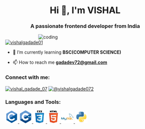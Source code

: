 <h1 align="center">Hi 👋, I'm VISHAL</h1>
<h3 align="center">A passionate frontend developer from India</h3>
<img align="right" alt="coding" width="400" src="![image](https://github.com/vishalgadade01/vishalgadade01/assets/145633762/1d6f7717-2f48-449e-bc66-3c4095aa55be)
">

<p align="left"> <a href="https://github.com/ryo-ma/github-profile-trophy"><img src="https://github-profile-trophy.vercel.app/?username=vishalgadade01" alt="vishalgadade01" /></a> </p>

- 🌱 I’m currently learning **BSC(COMPUTER SCIENCE)**

- 📫 How to reach me **gadadev72@gmail.com**

<h3 align="left">Connect with me:</h3>
<p align="left">
<a href="https://instagram.com/vishal_gadade_07" target="blank"><img align="center" src="https://raw.githubusercontent.com/rahuldkjain/github-profile-readme-generator/master/src/images/icons/Social/instagram.svg" alt="vishal_gadade_07" height="30" width="40" /></a>
<a href="https://www.hackerrank.com/@vishalgadade072" target="blank"><img align="center" src="https://raw.githubusercontent.com/rahuldkjain/github-profile-readme-generator/master/src/images/icons/Social/hackerrank.svg" alt="@vishalgadade072" height="30" width="40" /></a>
</p>

<h3 align="left">Languages and Tools:</h3>
<p align="left"> <a href="https://www.cprogramming.com/" target="_blank" rel="noreferrer"> <img src="https://raw.githubusercontent.com/devicons/devicon/master/icons/c/c-original.svg" alt="c" width="40" height="40"/> </a> <a href="https://www.w3schools.com/cpp/" target="_blank" rel="noreferrer"> <img src="https://raw.githubusercontent.com/devicons/devicon/master/icons/cplusplus/cplusplus-original.svg" alt="cplusplus" width="40" height="40"/> </a> <a href="https://www.w3schools.com/css/" target="_blank" rel="noreferrer"> <img src="https://raw.githubusercontent.com/devicons/devicon/master/icons/css3/css3-original-wordmark.svg" alt="css3" width="40" height="40"/> </a> <a href="https://www.w3.org/html/" target="_blank" rel="noreferrer"> <img src="https://raw.githubusercontent.com/devicons/devicon/master/icons/html5/html5-original-wordmark.svg" alt="html5" width="40" height="40"/> </a> <a href="https://www.mysql.com/" target="_blank" rel="noreferrer"> <img src="https://raw.githubusercontent.com/devicons/devicon/master/icons/mysql/mysql-original-wordmark.svg" alt="mysql" width="40" height="40"/> </a> <a href="https://www.python.org" target="_blank" rel="noreferrer"> <img src="https://raw.githubusercontent.com/devicons/devicon/master/icons/python/python-original.svg" alt="python" width="40" height="40"/> </a> </p>
